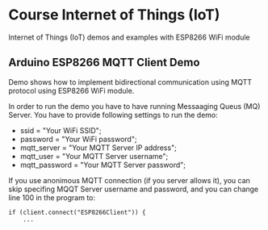 # Course Internet of Things (IoT)
Internet of Things (IoT) demos and examples with ESP8266 WiFi module 

## Arduino ESP8266 MQTT Client Demo
Demo shows how to implement bidirectional communication using MQTT protocol using ESP8266 WiFi module.

In order to run the demo you have to have running Messaaging Queus (MQ) Server.
You have to provide following settings to run the demo:

* ssid = "Your WiFi SSID";
* password = "Your WiFi password";
* mqtt_server = "Your MQTT Server IP address";
* mqtt_user = "Your MQTT Server username";
* mqtt_password = "Your MQTT Server password";

If you use anonimous MQTT connection (if you server allows it), you can skip specifing MQQT Server username and password, and you can change line 100 in the program to:
``` 
if (client.connect("ESP8266Client")) { 
    ...
```


